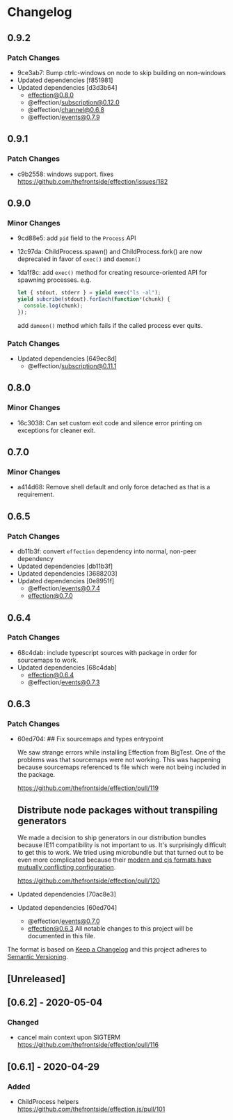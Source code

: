 # Changelog

## 0.9.2

### Patch Changes

- 9ce3ab7: Bump ctrlc-windows on node to skip building on non-windows
- Updated dependencies [f851981]
- Updated dependencies [d3d3b64]
  - effection@0.8.0
  - @effection/subscription@0.12.0
  - @effection/channel@0.6.8
  - @effection/events@0.7.9

## 0.9.1

### Patch Changes

- c9b2558: windows support. fixes https://github.com/thefrontside/effection/issues/182

## 0.9.0

### Minor Changes

- 9cd88e5: add `pid` field to the `Process` API
- 12c97da: ChildProcess.spawn() and ChildProcess.fork() are now deprecated in
  favor of `exec()` and `daemon()`
- 1da1f8c: add `exec()` method for creating resource-oriented API for spawning
  processes. e.g.

  ```js
  let { stdout, stderr } = yield exec("ls -al");
  yield subcribe(stdout).forEach(function*(chunk) {
    console.log(chunk);
  });
  ```

  add `dameon()` method which fails if the called process ever quits.

### Patch Changes

- Updated dependencies [649ec8d]
  - @effection/subscription@0.11.1

## 0.8.0

### Minor Changes

- 16c3038: Can set custom exit code and silence error printing on exceptions for cleaner exit.

## 0.7.0

### Minor Changes

- a414d68: Remove shell default and only force detached as that is a requirement.

## 0.6.5

### Patch Changes

- db11b3f: convert `effection` dependency into normal, non-peer dependency
- Updated dependencies [db11b3f]
- Updated dependencies [3688203]
- Updated dependencies [0e8951f]
  - @effection/events@0.7.4
  - effection@0.7.0

## 0.6.4

### Patch Changes

- 68c4dab: include typescript sources with package in order for sourcemaps to work.
- Updated dependencies [68c4dab]
  - effection@0.6.4
  - @effection/events@0.7.3

## 0.6.3

### Patch Changes

- 60ed704: ## Fix sourcemaps and types entrypoint

  We saw strange errors while installing Effection from BigTest. One of the problems was that sourcemaps were not working. This was happening because sourcemaps referenced ts file which were not being included in the package.

  https://github.com/thefrontside/effection/pull/119

  ## Distribute node packages without transpiling generators

  We made a decision to ship generators in our distribution bundles because IE11 compatibility is not important to us. It's surprisingly difficult to get this to work. We tried using microbundle but that turned out to be even more complicated because their [modern and cjs formats have mutually conflicting configuration](https://github.com/developit/microbundle/issues/618).

  https://github.com/thefrontside/effection/pull/120

- Updated dependencies [70ac8e3]
- Updated dependencies [60ed704]
  - @effection/events@0.7.0
  - effection@0.6.3
    All notable changes to this project will be documented in this file.

The format is based on [Keep a Changelog](http://keepachangelog.com/en/1.0.0/)
and this project adheres to [Semantic Versioning](http://semver.org/spec/v2.0.0.html).

## [Unreleased]

## [0.6.2] - 2020-05-04

### Changed

- cancel main context upon SIGTERM
  https://github.com/thefrontside/effection/pull/116

## [0.6.1] - 2020-04-29

### Added

- ChildProcess helpers
  https://github.com/thefrontside/effection.js/pull/101
